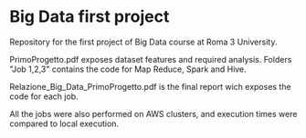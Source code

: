 # Big Data first project


Repository for the first project of Big Data course at Roma 3 University.

PrimoProgetto.pdf exposes dataset features and required analysis.
Folders "Job 1,2,3" contains the code for Map Reduce, Spark and Hive.

Relazione_Big_Data_PrimoProgetto.pdf is the final report wich exposes the code for each job.

All the jobs were also performed on AWS clusters, and execution times were compared to local execution.
